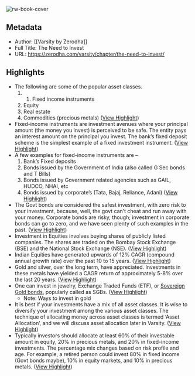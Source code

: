 ![rw-book-cover](https://zerodha.com/varsity/wp-content/uploads/2014/07/Ch1-title1.jpg)

## Metadata
- Author: [[Varsity by Zerodha]]
- Full Title: The Need to Invest
- URL: https://zerodha.com/varsity/chapter/the-need-to-invest/

## Highlights
- The following are some of the popular asset classes.
  1. 1. Fixed income instruments
  2. Equity
  3. Real estate
  4. Commodities (precious metals) ([View Highlight](https://read.readwise.io/read/01h11ttyqptmqxmcwwpv21gbgx))
- Fixed-income instruments are investment avenues where your principal amount (the money you invest) is perceived to be safe. The entity pays an interest amount on the principal you invest. The bank’s fixed deposit scheme is the simplest example of a fixed investment instrument. ([View Highlight](https://read.readwise.io/read/01h11tw9gqwf08sq0kdyb36x6n))
- A few examples for fixed-income instruments are –
  1. Bank’s Fixed deposits
  2. Bonds issued by the Government of India (also called G Sec bonds and T Bills)
  3. Bonds issued by Government related agencies such as GAIL, HUDCO, NHAI, etc
  4. Bonds issued by corporate’s (Tata, Bajaj, Reliance, Adani) ([View Highlight](https://read.readwise.io/read/01h11txe60b8j7yx2crbwzd167))
- The Govt bonds are considered the safest investment, with zero risk to your investment, because, well, the govt can’t cheat and run away with your money. Corporate bonds are risky, though; investment in corporate bonds can go to zero, and we have seen plenty of such examples in the past. ([View Highlight](https://read.readwise.io/read/01h11txjjk1z7tzv3yn5trrbra))
- Investment in Equities involves buying shares of publicly listed companies. The shares are traded on the Bombay Stock Exchange (BSE) and the National Stock Exchange (NSE). ([View Highlight](https://read.readwise.io/read/01h11v40r9y296nqrn85nrsksf))
- Indian Equities have generated upwards of 12% CAGR (compound annual growth rate) over the past 10 to 15 years. ([View Highlight](https://read.readwise.io/read/01h11v4af54w9j7kr9d1j1brt9))
- Gold and silver, over the long term, have appreciated. Investments in these metals have yielded a CAGR return of approximately 5-8% over the last 20 years. ([View Highlight](https://read.readwise.io/read/01h11v5dbfcbxq2ajw3txytv64))
- One can invest in jewelry, Exchange Traded Funds (ETF), or [Sovereign Gold bonds](https://tradingqna.com/t/what-are-sovereign-gold-bonds/6372), popularly called as SGBs. ([View Highlight](https://read.readwise.io/read/01h11v5qtq067r5j579d8vhh6g))
    - Note: Ways to invest in gold
- It is best if your investments have a mix of all asset classes. It is wise to diversify your investment among the various asset classes. The technique of allocating money across asset classes is termed ‘Asset Allocation’, and we will discuss asset allocation later in Varsity. ([View Highlight](https://read.readwise.io/read/01h11v96xsdnfz5wjps4a8x8h1))
- Typically investors should allocate at least 60% of their investable amount in equity, 20% in precious metals, and 20% in fixed-income investments. The percentage mix changes based on risk profile and age. For example, a retired person could invest 80% in fixed income (Govt bonds maybe), 10% in equity markets, and 10% in precious metals. ([View Highlight](https://read.readwise.io/read/01h11v7c4q60e98c0knymr7dfg))

